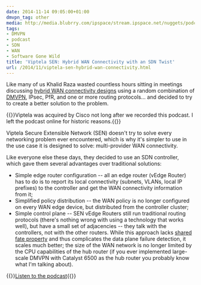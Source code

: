```yaml
---
date: 2014-11-14 09:05:00+01:00
dmvpn_tag: other
media: http://media.blubrry.com/ipspace/stream.ipspace.net/nuggets/podcast/Show_15-Viptela_Secure_Extensible_Network.mp3
tags:
- DMVPN
- podcast
- SDN
- WAN
- Software Gone Wild
title: 'Viptela SEN: Hybrid WAN Connectivity with an SDN Twist'
url: /2014/11/viptela-sen-hybrid-wan-connectivity.html
---
```

Like many of us Khalid Raza wasted countless hours sitting in meetings discussing [hybrid WAN connectivity designs](http://www.ipspace.net/Integrating_Internet_VPN_with_MPLS_VPN_WAN) using a random combination of [DMVPN](http://www.ipspace.net/DMVPN), IPsec, PfR, and one or more routing protocols... and decided to try to create a better solution to the problem.

{{<note info>}}Viptela was acquired by Cisco not long after we recorded this podcast. I left the podcast online for historic reasons.{{</note>}}
<!--more-->
Viptela Secure Extensible Network (SEN) doesn't try to solve every networking problem ever encountered, which is why it's simpler to use in the use case it is designed to solve: multi-provider WAN connectivity.

Like everyone else these days, they decided to use an SDN controller, which gave them several advantages over traditional solutions:

-   Simple edge router configuration -- all an edge router (vEdge Router) has to do is to report its local connectivity (subnets, VLANs, local IP prefixes) to the controller and get the WAN connectivity information from it;
-   Simplified policy distribution -- the WAN policy is no longer configured on every WAN edge device, but distributed from the controller cluster;
-   Simple control plane -- SEN vEdge Routers still run traditional routing protocols (there's nothing wrong with using a technology that works well), but have a small set of adjacencies -- they talk with the controllers, not with the other routers. While this approach lacks [shared fate property](https://blog.ipspace.net/2014/08/fate-sharing-in-ip-networks.html) and thus complicates the data plane failure detection, it scales much better; the size of the WAN network is no longer limited by the CPU capabilities of the hub router (if you ever implemented large-scale DMVPN with Catalyst 6500 as the hub router you probably know what I'm talking about).

{{<jump>}}[Listen to the podcast](http://media.blubrry.com/ipspace/stream.ipspace.net/nuggets/podcast/Show_15-Viptela_Secure_Extensible_Network.mp3){{</jump>}}
